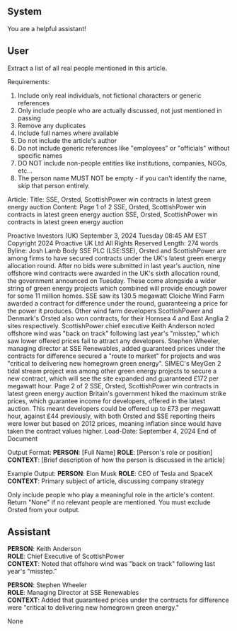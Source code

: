 ## System

You are a helpful assistant!

## User


Extract a list of all real people mentioned in this article.

Requirements:
1. Include only real individuals, not fictional characters or generic references
2. Only include people who are actually discussed, not just mentioned in passing
3. Remove any duplicates
4. Include full names where available
5. Do not include the article's author
6. Do not include generic references like "employees" or "officials" without specific names
7. DO NOT include non-people entities like institutions, companies, NGOs, etc...
8. The person name MUST NOT be empty - if you can't identify the name, skip that person entirely.

Article:
Title: SSE, Orsted, ScottishPower win contracts in latest green energy auction
Content: Page 1 of 2
SSE, Orsted, ScottishPower win contracts in latest green energy auction
SSE, Orsted, ScottishPower win contracts in latest green energy auction
 
Proactive Investors (UK)
September 3, 2024 Tuesday 08:45 AM EST
Copyright 2024 Proactive UK Ltd All Rights Reserved
Length: 274 words
Byline: Josh Lamb
Body
SSE PLC (LSE:SSE), Orsted and ScottishPower are among firms to have secured contracts under the UK's latest 
green energy allocation round.
After no bids were submitted in last year's auction, nine offshore wind contracts were awarded in the UK's sixth 
allocation round, the government announced on Tuesday.
These come alongside a wider string of green energy projects which combined will provide enough power for some 
11 million homes.
SSE saw its 130.5 megawatt Cloiche Wind Farm awarded a contract for difference under the round, guaranteeing a 
price for the power it produces.
Other wind farm developers ScottishPower and Denmark's Orsted also won contracts, for their Hornsea 4 and East 
Anglia 2 sites respectively.
ScottishPower chief executive Keith Anderson noted offshore wind was "back on track"  following last year's 
"misstep," which saw lower offered prices fail to attract any developers.
Stephen Wheeler, managing director at SSE Renewables, added guaranteed prices under the contracts for 
difference secured a "route to market" for projects and was "critical to delivering new homegrown green energy".
SIMEC's MeyGen 2 tidal stream project was among other green energy projects to secure a new contract, which 
will see the site expanded and guaranteed £172 per megawatt hour.
Page 2 of 2
SSE, Orsted, ScottishPower win contracts in latest green energy auction
Britain's government hiked the maximum strike prices, which guarantee income for developers, offered in the latest 
auction.
This meant developers could be offered up to £73 per megawatt hour, against £44 previously, with both Orsted and 
SSE reporting theirs were lower but based on 2012 prices, meaning inflation since would have taken the contract 
values higher.
Load-Date: September 4, 2024
End of Document

Output Format:
**PERSON**: [Full Name]
**ROLE**: [Person's role or position]
**CONTEXT**: [Brief description of how the person is discussed in the article]

Example Output:
**PERSON**: Elon Musk
**ROLE**: CEO of Tesla and SpaceX
**CONTEXT**: Primary subject of article, discussing company strategy

Only include people who play a meaningful role in the article's content. Return "None" if no relevant people are mentioned.
You must exclude Orsted from your output.


## Assistant

**PERSON**: Keith Anderson  
**ROLE**: Chief Executive of ScottishPower  
**CONTEXT**: Noted that offshore wind was "back on track" following last year's "misstep."

**PERSON**: Stephen Wheeler  
**ROLE**: Managing Director at SSE Renewables  
**CONTEXT**: Added that guaranteed prices under the contracts for difference were "critical to delivering new homegrown green energy."  

None

